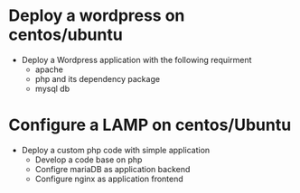 # Deploy a wordpress on centos/ubuntu 
- Deploy a Wordpress application with the following requirment
  - apache
  - php and its dependency package
  - mysql db

# Configure a LAMP on centos/Ubuntu
- Deploy a custom php code with simple application
  - Develop a code base on php
  - Configre mariaDB as application backend
  - Configure nginx as application frontend
